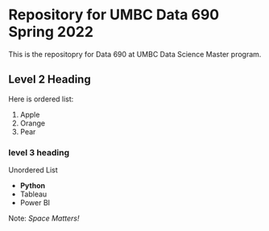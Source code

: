 # Repository for UMBC Data 690 Spring 2022
This is the repositopry for Data 690 at UMBC Data Science Master program.
## Level 2 Heading

Here is ordered list:

1. Apple
2. Orange
3. Pear

### level 3 heading

Unordered List

- **Python**
- Tableau
- Power BI

Note: *Space Matters!*






